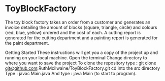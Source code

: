# ToyBlockFactory
The toy block factory takes an order from a customer and generates an invoice detailing the amount of blocks (square, triangle, circle) and colours (red, blue, yellow) ordered and the cost of each.  A cutting report is generated for the cutting department and a painting report is generated for the paint department.

Getting Started
These instructions will get you a copy of the project up and running on your local machine.
Open the terminal
Change directory to where you want to save the project
To clone the repository type : git clone git@github.com:RuthMcilwaine/ToyBlockFactory.git
cd into the src directory
Type : javac Main.java
And type : java Main (to start to program).
